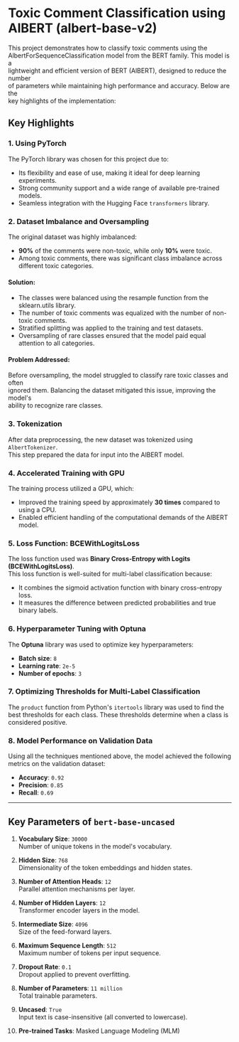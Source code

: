 # Toxic Comment Classification using AlBERT (albert-base-v2)  
This project demonstrates how to classify toxic comments using the  
AlbertForSequenceClassification model from the BERT family. This model is a  
lightweight and efficient version of BERT (AlBERT), designed to reduce the number  
of parameters while maintaining high performance and accuracy. Below are the  
key highlights of the implementation:

## Key Highlights

### 1. Using PyTorch
The PyTorch library was chosen for this project due to:
- Its flexibility and ease of use, making it ideal for deep learning experiments.
- Strong community support and a wide range of available pre-trained models.
- Seamless integration with the Hugging Face `transformers` library.

### 2. Dataset Imbalance and Oversampling
The original dataset was highly imbalanced:
- **90%** of the comments were non-toxic, while only **10%** were toxic.
- Among toxic comments, there was significant class imbalance across different toxic categories.

#### Solution:
- The classes were balanced using the resample function from the sklearn.utils library.  
- The number of toxic comments was equalized with the number of non-toxic comments.  
- Stratified splitting was applied to the training and test datasets.  
- Oversampling of rare classes ensured that the model paid equal attention to all categories.  


#### Problem Addressed:
Before oversampling, the model struggled to classify rare toxic classes and often  
ignored them. Balancing the dataset mitigated this issue, improving the model's  
ability to recognize rare classes.

### 3. Tokenization
After data preprocessing, the new dataset was tokenized using `AlbertTokenizer`.  
This step prepared the data for input into the AlBERT model.

### 4. Accelerated Training with GPU
The training process utilized a GPU, which:
- Improved the training speed by approximately **30 times** compared to using a CPU.
- Enabled efficient handling of the computational demands of the AlBERT model.

### 5. Loss Function: BCEWithLogitsLoss
The loss function used was **Binary Cross-Entropy with Logits (BCEWithLogitsLoss)**.  
This loss function is well-suited for multi-label classification because:
- It combines the sigmoid activation function with binary cross-entropy loss.
- It measures the difference between predicted probabilities and true binary labels.

### 6. Hyperparameter Tuning with Optuna
The **Optuna** library was used to optimize key hyperparameters:
- **Batch size**: `8`
- **Learning rate**: `2e-5`
- **Number of epochs**: `3`

### 7. Optimizing Thresholds for Multi-Label Classification
The `product` function from Python's `itertools` library was used to find the  
best thresholds for each class. These thresholds determine when a class is  
considered positive.

### 8. Model Performance on Validation Data
Using all the techniques mentioned above, the model achieved the following metrics on the validation dataset:
- **Accuracy**: `0.92`
- **Precision**: `0.85`
- **Recall**: `0.69`

---

## Key Parameters of `bert-base-uncased`

1. **Vocabulary Size**: `30000`  
 Number of unique tokens in the model's vocabulary.

2. **Hidden Size**: `768`  
 Dimensionality of the token embeddings and hidden states.

3. **Number of Attention Heads**: `12`  
 Parallel attention mechanisms per layer.

4. **Number of Hidden Layers**: `12`  
 Transformer encoder layers in the model.

5. **Intermediate Size**: `4096`  
 Size of the feed-forward layers.

6. **Maximum Sequence Length**: `512`  
 Maximum number of tokens per input sequence.

7. **Dropout Rate**: `0.1`  
 Dropout applied to prevent overfitting.

8. **Number of Parameters**: `11 million`  
 Total trainable parameters.

9. **Uncased**: `True`  
 Input text is case-insensitive (all converted to lowercase).

10. **Pre-trained Tasks**: Masked Language Modeling (MLM)
